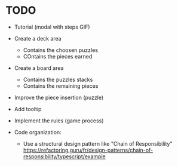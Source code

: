# TODO

- Tutorial (modal with steps GIF)
- Create a deck area
    * Contains the choosen puzzles
    * COntains the pieces earned
- Create a board area
    * Contains the puzzles stacks
    * Contains the remaining pieces
- Improve the piece insertion (puzzle)
- Add tooltip
- Implement the rules (game process)

- Code organization:
    * Use a structural design pattern like "Chain of Responsibility" https://refactoring.guru/fr/design-patterns/chain-of-responsibility/typescript/example